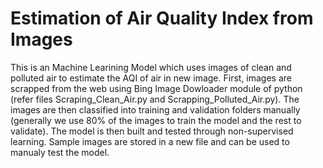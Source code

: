 # Estimation of Air Quality Index from Images
This is an Machine Learining Model which uses images of clean and polluted air to estimate the AQI of air in new image.
First, images are scrapped from the web using Bing Image Dowloader module of python (refer files Scraping_Clean_Air.py and Scrapping_Polluted_Air.py).
The images are then classified into training and validation folders manually (generally we use 80% of the images to train the model and the rest to validate).
The model is then built and tested through non-supervised learning.
Sample images are stored in a new file and can be used to manualy test the model.
